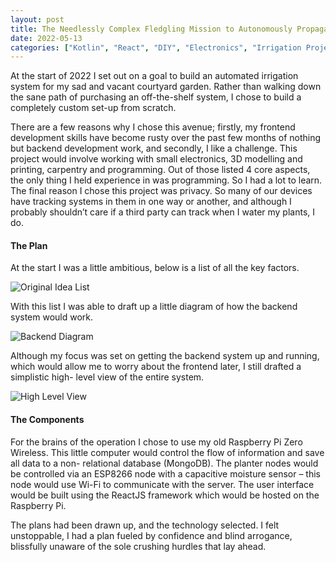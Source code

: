 ```yaml
---
layout: post
title: The Needlessly Complex Fledgling Mission to Autonomously Propagate Plants
date: 2022-05-13
categories: ["Kotlin", "React", "DIY", "Electronics", "Irrigation Project"]
---
```


At the start of 2022 I set out on a goal to build an automated irrigation system for my sad and vacant courtyard garden. Rather than walking down the sane path of purchasing an off-the-shelf system, I chose to build a completely custom set-up from scratch.

There are a few reasons why I chose this avenue; firstly, my frontend development skills have become rusty over the past few months of nothing but backend development work, and secondly, I like a challenge. This project would involve working with small electronics, 3D modelling and printing, carpentry and programming. Out of those listed 4 core aspects, the only thing I held experience in was programming. So I had a lot to learn. The final reason I chose this project was privacy. So many of our devices have tracking systems in them in one way or another, and although I probably shouldn’t care if a third party can track when I water my plants, I do.

#### The Plan
At the start I was a little ambitious, below is a list of all the key factors.

![Original Idea List]({{BASEURL}}/assets/images/01_original_idea_list.png)

With this list I was able to draft up a little diagram of how the backend system would work.

![Backend Diagram]({{BASEURL}}/assets/images/01_original_backend_diagram.png)

Although my focus was set on getting the backend system up and running, which would allow me to worry about the frontend later, I still drafted a simplistic high- level view of the entire system.

![High Level View]({{BASEURL}}/assets/images/01_origina_high_level_view.png)

#### The Components
For the brains of the operation I chose to use my old Raspberry Pi Zero Wireless. This little computer would control the flow of information and save all data to a non- relational database (MongoDB). The planter nodes would be controlled via an ESP8266 node with a capacitive moisture sensor – this node would use Wi-Fi to communicate with the server. The user interface would be built using the ReactJS framework which would be hosted on the Raspberry Pi.

The plans had been drawn up, and the technology selected. I felt unstoppable, I had a plan fueled by confidence and blind arrogance, blissfully unaware of the sole crushing hurdles that lay ahead.
